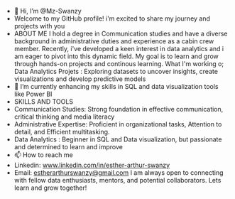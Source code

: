 - 👋 Hi, I’m @Mz-Swanzy
- Welcome to my GitHub profile! i'm excited to share my journey and projects with you
- ABOUT ME
  I hold a degree in Communication studies and have a diverse background in administrative duties and experience as a cabin crew member. Recently, i've developed a keen interest in data analytics and i am eager to pivot into this dynamic field. My goal is to learn and grow through hands-on projects and continous learning.
  What I'm working o;
  Data Analytics Projets : Exploring datasets to uncover insights, create visualizations and develop predictive models
- 🌱 I’m currently enhancing my skills in SQL and data visualization tools like Power BI
- SKILLS AND TOOLS
- Communication Studies: Strong foundation in effective communication, critical thinking and media literacy
- Administrative Expertise: Proficient in organizational tasks, Attention to detail, and Efficient multitasking.
- Data Analytics : Beginner in SQL and Data visualization, but passionate and determined to learn and improve
- 📫 How to reach me
- Linkedin: www.linkedin.com/in/esther-arthur-swanzy
- Email: estherarthurswanzy@gmail.com
  I am always open to connecting with fellow data enthusiasts, mentors, and potential collaborators. Lets learn and grow together!

<!---
Mz-Swanzy/Mz-Swanzy is a ✨ special ✨ repository because its `README.md` (this file) appears on your GitHub profile.
You can click the Preview link to take a look at your changes.
--->
